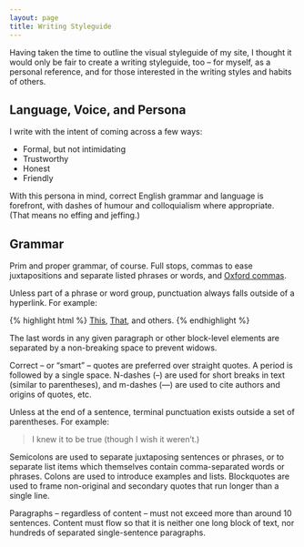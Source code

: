 ```yaml
---
layout: page
title: Writing Styleguide
---
```


Having taken the time to outline the visual styleguide of my site, I thought it would only be fair to create a writing styleguide, too – for myself, as a personal reference, and for those interested in the writing styles and habits of others.

## Language, Voice, and Persona
I write with the intent of coming across a few ways:

- Formal, but not intimidating
- Trustworthy
- Honest
- Friendly

With this persona in mind, correct English grammar and language is forefront, with dashes of humour and colloquialism where appropriate. (That means no effing and jeffing.)

## Grammar
Prim and proper grammar, of course. Full stops, commas to ease juxtapositions and separate listed phrases or words, and [Oxford commas](http://en.wikipedia.org/wiki/Serial_comma).

Unless part of a phrase or word group, punctuation always falls outside of a hyperlink. For example:

{% highlight html %}
<a href="some-link.html">This</a>, <a href="some-link.html">That</a>, and others.
{% endhighlight %}

The last words in any given paragraph or other block-level elements are separated by a non-breaking space to prevent widows.

Correct – or “smart” – quotes are preferred over straight quotes. A period is followed by a single space. N-dashes (–) are used for short breaks in text (similar to parentheses), and m-dashes (—) are used to cite authors and origins of quotes, etc.

Unless at the end of a sentence, terminal punctuation exists outside a set of parentheses. For example:

> I knew it to be true (though I wish it weren’t.)

Semicolons are used to separate juxtaposing sentences or phrases, or to separate list items which themselves contain comma-separated words or phrases. Colons are used to introduce examples and lists. Blockquotes are used to frame non-original and secondary quotes that run longer than a single line.

Paragraphs – regardless of content – must not exceed more than around 10 sentences. Content must flow so that it is neither one long block of text, nor hundreds of separated single-sentence paragraphs.